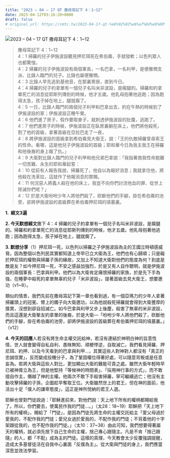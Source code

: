 ```yaml
---
title: "2023 – 04 – 17 QT 撒母耳記下 4：1~12"
date: 2025-04-12T03:16:20+0800
draft: false
# original_url: https://cmtc.tw/2023-04-17-qt-%e6%92%92%e6%af%8d%e8%80%b3%e8%a8%98%e4%b8%8b-4%ef%bc%9a112
---
```


![2023 – 04 – 17 QT 撒母耳記下 4：1~12](/images/qt.jpg  "2023 – 04 – 17 QT 撒母耳記下 4：1~12")

> 撒母耳記下 4：1~12  
> 4：1 掃羅的兒子伊施波設聽見押尼珥死在希伯崙，手就發軟；以色列眾人也都驚惶。  
> 4：2 掃羅的兒子伊施波設有兩個軍長，一名巴拿，一名利甲，是便雅憫支派、比錄人臨門的兒子。比錄也屬便雅憫。  
> 4：3 比錄人早先逃到基他音，在那裏寄居，直到今日。  
> 4：4 掃羅的兒子約拿單有一個兒子名叫米非波設，是瘸腿的。掃羅和約拿單死亡的消息從耶斯列傳到的時候，他才五歲。他乳母抱著他逃跑；因為跑得太急，孩子掉在地上，腿就瘸了。  
> 4：5 一日，比錄人臨門的兩個兒子利甲和巴拿出去，約在午熱的時候到了伊施波設的家；伊施波設正睡午覺。  
> 4：6 他們進了房子，假作要取麥子，就刺透伊施波設的肚腹，逃跑了。  
> 4：7 他們進房子的時候，伊施波設正在臥房裏躺在床上，他們將他殺死，割了他的首級，拿著首級在亞拉巴走了一夜，  
> 4：8 將伊施波設的首級拿到希伯崙見大衛王，說：「王的仇敵掃羅曾尋索王的性命。看哪，這是他兒子伊施波設的首級；耶和華今日為我主我王在掃羅和他後裔的身上報了仇。」  
> 4：9 大衛對比錄人臨門的兒子利甲和他兄弟巴拿說：「我指著救我性命脫離一切苦難、永生的耶和華起誓：  
> 4：10 從前有人報告我說，掃羅死了，他自以為報好消息；我就拿住他，將他殺在洗革拉，這就作了他報消息的賞賜。  
> 4：11 何況惡人將義人殺在他的床上，我豈不向你們討流他血的罪、從世上除滅你們呢？」  
> 4：12 於是大衛吩咐少年人將他們殺了，砍斷他們的手腳，掛在希伯崙的池旁，卻將伊施波設的首級葬在希伯崙押尼珥的墳墓裏。

**1.  經文3遍**

**2. 今天默想經文**撒下 4：4 掃羅的兒子約拿單有一個兒子名叫米非波設，是瘸腿的。掃羅和約拿單死亡的消息從耶斯列傳到的時候，他才五歲。他乳母抱著他逃跑；因為跑得太急，孩子掉在地上，腿就瘸了。

**3. 默想分享**（1）押尼珥一死，以色列以掃羅之子伊施波設為主的王國立時頓感威脅。因為整個以色列民其實都知道上帝早已立大衛為王，他們也有心歸順；只是礙於押尼珥的權勢與掃羅子孫的緣故，又加上不知道大衛對他們的態度為何？到底是敵是友？如今押尼珥一死，不安之感益加強烈，於是又有人自作聰明，就是伊施波設的兩個軍長：巴拿與利甲。他們以為大衛肯定痛恨掃羅的家族，於是先下手為強，在睡夢中殺死約拿單無辜的兒子「米非波設」，提著首級去見大衛王，想要邀功（v1~8）。

類似的情景，我們先前在撒母耳記下第一章也看到過，有一個亞瑪力的少年人拿著掃羅頭上的冠冕、臂上的鐲子向大衛邀功，以為他說殺死掃羅就會得到大衛豐厚的獎賞，沒想到卻自招滅亡。如今巴拿與利甲又步上後塵，殺害了無辜的米非波設，而且這還是大衛摰友約拿單的後裔，於是大衛—「吩咐少年人將他們殺了，砍斷他們的手腳，掛在希伯崙的池旁，卻將伊施波設的首級葬在希伯崙押尼珥的墳墓裏。」（v12）

**4. 今天的回應**人若沒有將生命主權交託給神，若沒有連結於神明白神的旨意性情，世人就會變得自私自利、愚昩無知、頑梗悖逆，自取滅亡。我們看見掃羅、押尼珥、約押、以及今天看到的巴拿與利甲…，其實這些人對神對人都沒有「真正的忠誠信實」，反而變成投機分子，為了鞏固權位得著好處，可以隨意背叛或是任意妄為。若將大衛與這些人對比，更加顯出大衛的難能可貴之處。雖然大衛年輕時早已被神膏立為王，但是他堅持「等候神的時間表」、「採用神行事的方式」，而不敢擅自作主，僭越了神的主權。他兩次不敢下手殺害掃羅，寧可繼續逃亡；他沒有主動攻擊掃羅的子孫，企圖趁早奪取王位。大衛雖然世上的君王，但在神的面前，他活出十足「僕人的謙卑態度」，這正是神所悅納的君王人選。

耶穌也曾對門徒說過：「耶穌進前來，對他們說：天上地下所有的權柄都賜給我了。所以，你們要去，使萬民作我的門徒…。」（太28：18~19）耶穌把「天上地下所有的權柄」，賜給了「門徒」，是因為門徒先將生命的主權交託給主「愛父母過於愛我的，不配作我的門徒；愛兒女過於愛我的，不配作我的門徒；不背着他的十字架跟從我的，也不配作我的門徒。」（太10：37~38）由此可知，我們想要得著屬天的權柄，就必須先捨下自己生命的主權，捨己專心跟隨主。凡是不肯「捨己跟隨」的人，都「不配」成為主的門徒。這樣的真理，今天教會太少反覆強調提醒，造成太多基督徒活在自我中心裏面「反僕為主」。從大衛與門徒的身上，我們應當深思並效法學習。